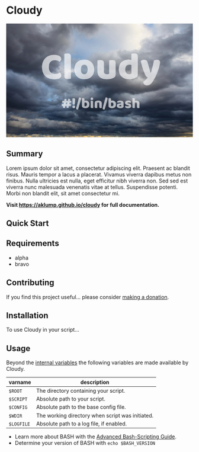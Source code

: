 # Cloudy

![cloudy](images/screenshot.jpg)

## Summary

Lorem ipsum dolor sit amet, consectetur adipiscing elit. Praesent ac blandit risus. Mauris tempor a lacus a placerat. Vivamus viverra dapibus metus non finibus. Nulla ultricies est nulla, eget efficitur nibh viverra non. Sed sed est viverra nunc malesuada venenatis vitae at tellus. Suspendisse potenti. Morbi non blandit elit, sit amet consectetur mi.

**Visit <https://aklump.github.io/cloudy> for full documentation.**

## Quick Start

## Requirements

* alpha
* bravo

## Contributing

If you find this project useful... please consider [making a donation](https://www.paypal.com/cgi-bin/webscr?cmd=_s-xclick&hosted_button_id=4E5KZHDQCEUV8&item_name=Gratitude%20for%20aklump%2Fcloudy).

## Installation

To use Cloudy in your script...

## Usage

Beyond the [internal variables](https://www.tldp.org/LDP/abs/html/internalvariables.html#BASHSUBSHELLREF) the following variables are made available by Cloudy.

| varname | description |
|----------|----------|
| `$ROOT` | The directory containing your script. |
| `$SCRIPT` | Absolute path to your script.  |
| `$CONFIG` | Absolute path to the base config file. |
| `$WDIR` | The working directory when script was initiated. |
| `$LOGFILE` | Absolute path to a log file, if enabled. |

* Learn more about BASH with the [Advanced Bash-Scripting Guide](https://www.tldp.org/LDP/abs/html/).
* Determine your version of BASH with `echo $BASH_VERSION`
